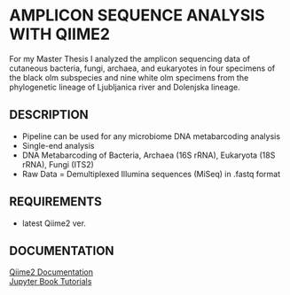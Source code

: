 # AMPLICON SEQUENCE ANALYSIS WITH QIIME2

For my Master Thesis I analyzed the amplicon sequencing data of cutaneous bacteria, fungi, archaea, and eukaryotes in four specimens of the black olm subspecies and nine white olm specimens from the phylogenetic lineage of Ljubljanica river and Dolenjska lineage. 

## DESCRIPTION
- Pipeline can be used for any microbiome DNA metabarcoding analysis
- Single-end analysis
- DNA Metabarcoding of Bacteria, Archaea (16S rRNA), Eukaryota (18S rRNA), Fungi (ITS2)
- Raw Data = Demultiplexed Illumina sequences (MiSeq) in .fastq format

## REQUIREMENTS
- latest Qiime2 ver. 

## DOCUMENTATION

[Qiime2 Documentation](https://docs.qiime2.org/2022.8/) \
[Jupyter Book Tutorials](https://docs.qiime2.org/2022.8/jupyter-book-tutorials/)
